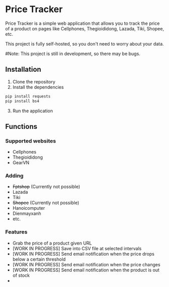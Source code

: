 # Price Tracker
Price Tracker is a simple web application that allows you to track the price of a product on pages like Cellphones, Thegioididong, Lazada, Tiki, Shopee, etc.

This project is fully self-hosted, so you don't need to worry about your data.

#Note: This project is still in development, so there may be bugs.
## Installation
1. Clone the repository
2. Install the dependencies
```bash
pip install requests
pip install bs4
```
3. Run the application

## Functions
### Supported websites
- Cellphones
- Thegioididong
- GearVN
### Adding
- ~~Fptshop~~ (Currently not possible)
- Lazada
- Tiki
- ~~Shopee~~ (Currently not possible)
- Hanoicomputer
- Dienmayxanh
- etc.
### Features
- Grab the price of a product given URL
- [WORK IN PROGRESS] Save into CSV file at selected intervals
- [WORK IN PROGRESS] Send email notification when the price drops below a certain threshold
- [WORK IN PROGRESS] Send email notification when the price changes
- [WORK IN PROGRESS] Send email notification when the product is out of stock
- 